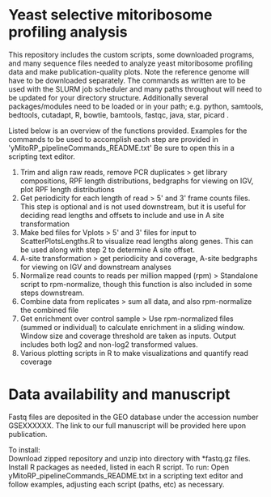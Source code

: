 # Yeast selective mitoribosome profiling analysis 

This repository includes the custom scripts, some downloaded programs, and many sequence files needed to analyze yeast mitoribosome profiling data and make publication-quality plots. Note the reference genome will have to be downloaded separately. The commands as written are to be used with the SLURM job scheduler and many paths throughout will need to be updated for your directory structure. Additionally several packages/modules need to be loaded or in your path; e.g. python, samtools, bedtools, cutadapt, R, bowtie, bamtools, fastqc, java, star, picard .

Listed below is an overview of the functions provided. Examples for the commands to be used to accomplish each step are provided in 'yMitoRP_pipelineCommands_README.txt' Be sure to open this in a scripting text editor.
1. Trim and align raw reads, remove PCR duplicates >  get library compositions, RPF length distributions, bedgraphs for viewing on IGV, plot RPF length distributions
2. Get periodicity for each length of read > 5' and 3' frame counts files. This step is optional and is not used downstream, but it is useful for deciding read lengths and offsets to include and use in A site transformation
3. Make bed files for Vplots  >  5' and 3' files for input to ScatterPlotsLengths.R to visualize read lengths along genes. This can be used along with step 2 to determine A site offset.
4. A-site transformation  >  get periodicity and coverage, A-site bedgraphs for viewing on IGV and downstream analyses
5. Normalize read counts to reads per million mapped (rpm) > Standalone script to rpm-normalize, though this function is also included in some steps downstream. 
6. Combine data from replicates > sum all data, and also rpm-normalize the combined file
7. Get enrichment over control sample > Use rpm-normalized files (summed or individual) to calculate enrichment in a sliding window. Window size and coverage threshold are taken as inputs. Output includes both log2 and non-log2 transformed values.
8. Various plotting scripts in R to make visualizations and quantify read coverage



# Data availability and manuscript

Fastq files are deposited in the GEO database under the accession number GSEXXXXXX. The link to our full manuscript will be provided here upon publication.




To install:  
Download zipped repository and unzip into directory with *fastq.gz files.
Install R packages as needed, listed in each R script.
To run:
Open yMitoRP_pipelineCommands_README.txt in a scripting text editor and follow examples, adjusting each script (paths, etc) as necessary.



 

